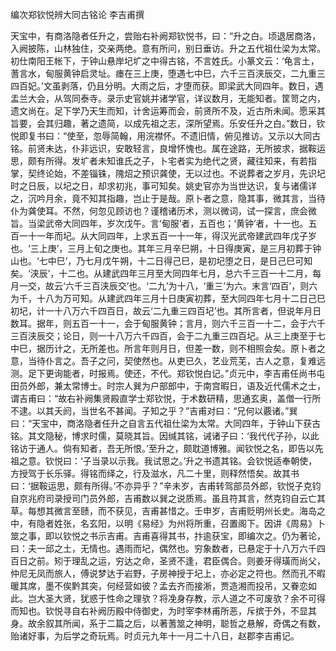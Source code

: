 编次郑钦悦辨大同古铭论 李吉甫撰　　

  

  

天宝中，有商洛隐者任升之，尝贻右补阙郑钦悦书，曰：“升之白。顷退居商洛，入阙披陈，山林独住，交亲两绝。意有所问，别日垂访。升之五代祖仕梁为太常。初仕南阳王帐下，于钟山悬岸圮圹之中得古铭，不言姓氏。小篆文云：‘龟言土，蓍言水，甸服黄钟启灵址。瘗在三上庚，堕遇七中巳，六千三百浃辰交，二九重三四百妃。’文虽剥落，仍且分明。大雨之后，才堕而获。即梁武大同四年。数日，遇盂兰大会，从驾同泰寺。录示史官姚并诸学官，详议数月，无能知者。筐笥之内，遗文尚在。足下学乃天生而知，计舍运筹而会，前贤所不及，近古所未闻。愿采其旨要，会其归趣，著之遗简，以成先祖之志，深所望焉。乐安任升之白。”数日，钦悦即复书曰：“使至，忽辱简翰，用浣襟怀。不遗旧情，俯见推访。又示以大同古铭。前贤未达，仆非远识，安敢轻言，良增怀愧也。属在途路，无所披求，据鞍运思，颇有所得。发圹者未知谁氏之子，卜宅者实为绝代之贤，藏往知来，有若指掌，契终论始，不差锱铢，隗炤之预识龚使，无以过也。不说葬者之岁月，先识圮时之日辰，以圮之日，却求初兆，事可知矣。姚史官亦为当世达识，复与诸儒详之，沉吟月余，竟不知其指趣，岂止于是哉。原卜者之意，隐其事，微其言，当待仆为龚使耳。不然，何忽见顾访也？谨稽诸历术，测以微词，试一探言，庶会微旨。当梁武帝大同四年，岁次戊午。言‘甸服’者，五百也；‘黄钟’者，十一也。五百一十一年而圮。从大同四年，上求五百一十一年，得汉光武帝建武四年戊子岁也。‘三上庚’，三月上旬之庚也。其年三月辛巳朔，十日得庚寅，是三月初葬于钟山也。‘七中巳’，乃七月戊午朔，十二日得己巳，是初圮堕之日，是日己巳可知矣。‘浃辰’，十二也。从建武四年三月至大同四年七月，总六千三百一十二月，每月一交，故云‘六千三百浃辰交’也。‘二九’为十八，‘重三’为六。末言‘四百’，则六为千，十八为万可知。从建武四年三月十日庚寅初葬，至大同四年七月十二日己巳初圮，计一十八万六千四百日，故云‘二九重三四百圮’也。其所言者，但说年月日数耳。据年，则五百一十一，会于甸服黄钟；言月，则六千三百一十二，会于六千三百浃辰交；论日，则一十八万六千四百，会于二九重三四百圮。从三上庚至于七中巳，据历计之，无所差也。所言年则月日，但差一数，则不相照会矣。原卜者之意，当待仆言之。吾子之问，契使然也。从吏已久，艺业荒芜，古人之意，复难远测。足下更询能者，时报焉。使还，不代。郑钦悦白记。”贞元中，李吉甫任尚书屯田员外郎，兼太常博士。时宗人巽为户部郎中，于南宫暇日，语及近代儒术之士，谓吉甫曰：“故右补阙集贤殿直学士郑钦悦，于术数研精，思通玄奥，盖僧一行所不逮。以其夭阏，当世名不甚闻。子知之乎？”吉甫对曰：“兄何以覈诸。”巽曰：“天宝中，商洛隐者任升之自言五代祖仕梁为太常。大同四年，于钟山下获古铭。其文隐秘，博求时儒，莫晓其旨。因缄其铭，诫诸子曰：‘我代代子孙，以此铭访于通人。倘有知者，吾无所恨。’至升之，颇耽道博雅。闻钦悦之名，即告以先祖之意。钦悦曰：‘子当录以示我。我试思之。’升之书遗其铭。会钦悦适奉朝使，方授驾于长乐驿。得铭而绎之，行及滋水，凡二十里，则释然悟矣。故其书曰：‘据鞍运思，颇有所得。’不亦异乎？”辛未岁，吉甫转驾部员外郎，钦悦子克钧自京兆府司录授司门员外郎，吉甫数以巽之说质焉。虽且符其言，然克钧自云亡其草。每想其微言至赜，而不获见，吉甫甚惜之。壬申岁，吉甫贬明州长史。海岛之中，有隐者姓张，名玄阳，以明《易经》为州将所重，召置阁下。因讲《周易》卜筮之事，即以钦悦之书示吉甫。吉甫喜得其书，抃逾获宝，即编次之。仍为著论，曰：夫一邱之土，无情也。遇雨而圮，偶然也。穷象数者，已悬定于十八万六千四百日之前。矧于理乱之运，穷达之命，圣贤不逢，君臣偶合。则姜牙得璜而尚父，仲尼无凤而旅人，傅说梦达于岩野，子房神授于圮上，亦必定之符也。然而孔不暇暖其席，墨不俟黔其突，何经营如彼？孟去齐而接淅，贾造湘而投吊，又眷恋如此。岂大圣大贤，犹惑于性命之理欤？将凂身存教，示人道之不可废欤？余不可得而知也。钦悦寻自右补阙历殿中侍御史，为时宰李林甫所恶，斥摈于外，不显其身。故余叙其所闻，系于二篇之后，以著蓍筮之神明，聪哲之悬解，奇偶之有数，贻诸好事，为后学之奇玩焉。时贞元九年十一月二十八日，赵郡李吉甫记。